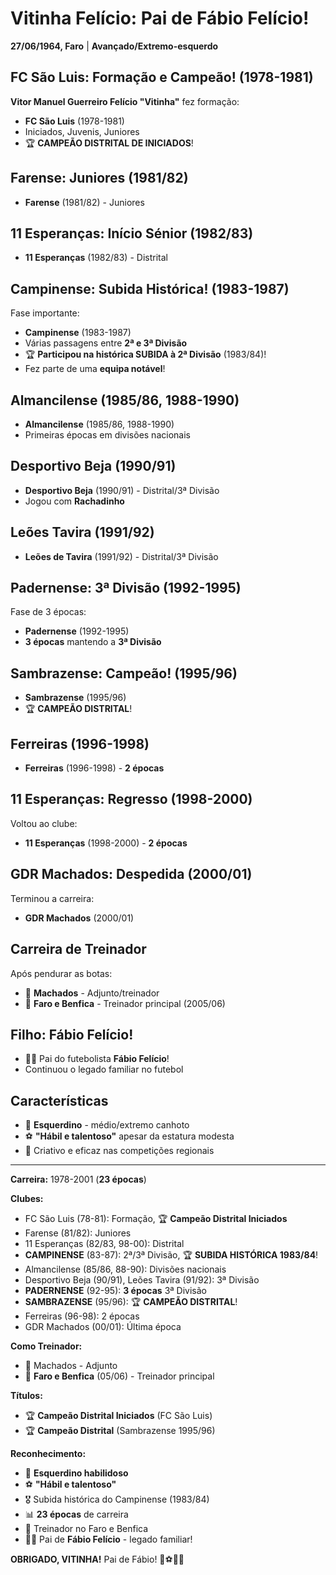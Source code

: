 # Vitinha Felício: Pai de Fábio Felício!

**27/06/1964, Faro** | **Avançado/Extremo-esquerdo**

## FC São Luis: Formação e Campeão! (1978-1981)

**Vitor Manuel Guerreiro Felício "Vitinha"** fez formação:
- **FC São Luis** (1978-1981)
- Iniciados, Juvenis, Juniores
- 🏆 **CAMPEÃO DISTRITAL DE INICIADOS**!

## Farense: Juniores (1981/82)

- **Farense** (1981/82) - Juniores

## 11 Esperanças: Início Sénior (1982/83)

- **11 Esperanças** (1982/83) - Distrital

## Campinense: Subida Histórica! (1983-1987)

Fase importante:
- **Campinense** (1983-1987)
- Várias passagens entre **2ª e 3ª Divisão**
- 🏆 **Participou na histórica SUBIDA à 2ª Divisão** (1983/84)!
- Fez parte de uma **equipa notável**!

## Almancilense (1985/86, 1988-1990)

- **Almancilense** (1985/86, 1988-1990)
- Primeiras épocas em divisões nacionais

## Desportivo Beja (1990/91)

- **Desportivo Beja** (1990/91) - Distrital/3ª Divisão
- Jogou com **Rachadinho**

## Leões Tavira (1991/92)

- **Leões de Tavira** (1991/92) - Distrital/3ª Divisão

## Padernense: 3ª Divisão (1992-1995)

Fase de 3 épocas:
- **Padernense** (1992-1995)
- **3 épocas** mantendo a **3ª Divisão**

## Sambrazense: Campeão! (1995/96)

- **Sambrazense** (1995/96)
- 🏆 **CAMPEÃO DISTRITAL**!

## Ferreiras (1996-1998)

- **Ferreiras** (1996-1998) - **2 épocas**

## 11 Esperanças: Regresso (1998-2000)

Voltou ao clube:
- **11 Esperanças** (1998-2000) - **2 épocas**

## GDR Machados: Despedida (2000/01)

Terminou a carreira:
- **GDR Machados** (2000/01)

## Carreira de Treinador

Após pendurar as botas:
- 👔 **Machados** - Adjunto/treinador
- 👔 **Faro e Benfica** - Treinador principal (2005/06)

## Filho: Fábio Felício!

- 👨‍👦 Pai do futebolista **Fábio Felício**!
- Continuou o legado familiar no futebol

## Características

- 🦶 **Esquerdino** - médio/extremo canhoto
- ⚽ **"Hábil e talentoso"** apesar da estatura modesta
- 🎯 Criativo e eficaz nas competições regionais

---

**Carreira:** 1978-2001 (**23 épocas**)

**Clubes:**
- FC São Luis (78-81): Formação, 🏆 **Campeão Distrital Iniciados**
- Farense (81/82): Juniores
- 11 Esperanças (82/83, 98-00): Distrital
- **CAMPINENSE** (83-87): 2ª/3ª Divisão, 🏆 **SUBIDA HISTÓRICA 1983/84**!
- Almancilense (85/86, 88-90): Divisões nacionais
- Desportivo Beja (90/91), Leões Tavira (91/92): 3ª Divisão
- **PADERNENSE** (92-95): **3 épocas** 3ª Divisão
- **SAMBRAZENSE** (95/96): 🏆 **CAMPEÃO DISTRITAL**!
- Ferreiras (96-98): 2 épocas
- GDR Machados (00/01): Última época

**Como Treinador:**
- 👔 Machados - Adjunto
- 👔 **Faro e Benfica** (05/06) - Treinador principal

**Títulos:**
- 🏆 **Campeão Distrital Iniciados** (FC São Luis)
- 🏆 **Campeão Distrital** (Sambrazense 1995/96)

**Reconhecimento:**
- 🦶 **Esquerdino habilidoso**
- ⚽ **"Hábil e talentoso"**
- 🎖️ Subida histórica do Campinense (1983/84)
- 📊 **23 épocas** de carreira
- 👔 Treinador no Faro e Benfica
- 👨‍👦 Pai de **Fábio Felício** - legado familiar!

**OBRIGADO, VITINHA!** Pai de Fábio! 🦁⚽👨‍👦
